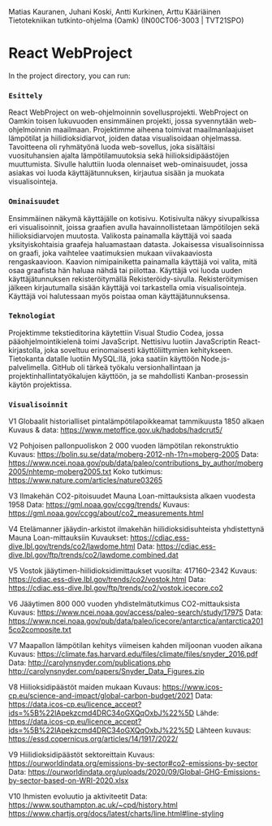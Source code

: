 Matias Kauranen, Juhani Koski, Antti Kurkinen, Arttu Kääriäinen
Tietotekniikan tutkinto-ohjelma (Oamk)
(IN00CT06-3003 | TVT21SPO)

# React WebProject

In the project directory, you can run:

### `Esittely`

React WebProject on web-ohjelmoinnin sovellusprojekti. WebProject on Oamkin toisen lukuvuoden ensimmäinen projekti, jossa syvennytään web-ohjelmoinnin maailmaan. Projektimme aiheena toimivat maailmanlaajuiset lämpötilat ja hiilidioksidiarvot, joiden dataa visualisoidaan ohjelmassa. Tavoitteena oli ryhmätyönä luoda web-sovellus, joka sisältäisi vuosituhansien ajalta lämpötilamuutoksia sekä hiilioksidipäästöjen muuttumista. Sivulle haluttiin luoda olennaiset web-ominaisuudet, jossa asiakas voi luoda käyttäjätunnuksen, kirjautua sisään ja muokata visualisointeja.

### `Ominaisuudet`

Ensimmäinen näkymä käyttäjälle on kotisivu. Kotisivulta näkyy sivupalkissa eri visualisoinnit, joissa graafien avulla havainnollistetaan lämpötilojen sekä hiilioksidiarvojen muutosta. Valikosta painamalla käyttäjä voi saada yksityiskohtaisia graafeja haluamastaan datasta. 
Jokaisessa visualisoinnissa on graafi, joka vaihtelee vaatimuksien mukaan viivakaaviosta rengaskaavioon. Kaavion nimipainiketta painamalla käyttäjä voi valita, mitä osaa graafista hän haluaa nähdä tai piilottaa.  Käyttäjä voi luoda uuden käyttäjätunnuksen rekisteröitymällä Rekisteröidy-sivulla. Rekisteröitymisen jälkeen kirjautumalla sisään käyttäjä voi tarkastella omia visualisointeja. Käyttäjä voi halutessaan myös poistaa oman käyttäjätunnuksensa.

### `Teknologiat`

Projektimme tekstieditorina käytettiin Visual Studio Codea, jossa pääohjelmointikielenä toimi JavaScript. Nettisivu luotiin JavaScriptin React-kirjastolla, joka soveltuu erinomaisesti käyttöliittymien kehitykseen. Tietokanta datalle luotiin MySQL:llä, joka saatiin käyttöön Node.js-palvelimella. GitHub oli tärkeä työkalu versionhallintaan ja projektinhallintatyökalujen käyttöön, ja se mahdollisti Kanban-prosessin käytön projektissa.

### `Visualisoinnit`

V1 Globaalit historialliset pintalämpötilapoikkeamat tammikuusta 1850 alkaen
Kuvaus & data: https://www.metoffice.gov.uk/hadobs/hadcrut5/

V2 Pohjoisen pallonpuoliskon 2 000 vuoden lämpötilan rekonstruktio
Kuvaus: https://bolin.su.se/data/moberg-2012-nh-1?n=moberg-2005
Data: https://www.ncei.noaa.gov/pub/data/paleo/contributions_by_author/moberg2005/nhtemp-moberg2005.txt
Koko tutkimus: https://www.nature.com/articles/nature03265

V3 Ilmakehän CO2-pitoisuudet Mauna Loan-mittauksista alkaen vuodesta 1958
Data: https://gml.noaa.gov/ccgg/trends/
Kuvaus: https://gml.noaa.gov/ccgg/about/co2_measurements.html

V4 Etelämanner jääydin-arkistot ilmakehän hiilidioksidisuhteista yhdistettynä Mauna Loan-mittauksiin
Kuvaukset: https://cdiac.ess-dive.lbl.gov/trends/co2/lawdome.html
Data: https://cdiac.ess-dive.lbl.gov/ftp/trends/co2/lawdome.combined.dat

V5 Vostok jääytimen-hiilidioksidimittaukset vuosilta: 417160–2342
Kuvaus: https://cdiac.ess-dive.lbl.gov/trends/co2/vostok.html
Data: https://cdiac.ess-dive.lbl.gov/ftp/trends/co2/vostok.icecore.co2

V6 Jääytimen 800 000 vuoden yhdistelmätutkimus CO2-mittauksista
Kuvaus: https://www.ncei.noaa.gov/access/paleo-search/study/17975
Data: https://www.ncei.noaa.gov/pub/data/paleo/icecore/antarctica/antarctica2015co2composite.txt

V7 Maapallon lämpötilan kehitys viimeisen kahden miljoonan vuoden aikana
Kuvaus: https://climate.fas.harvard.edu/files/climate/files/snyder_2016.pdf
Data: http://carolynsnyder.com/publications.php http://carolynsnyder.com/papers/Snyder_Data_Figures.zip

V8 Hiilioksidipäästöt maiden mukaan
Kuvaus:  https://www.icos-cp.eu/science-and-impact/global-carbon-budget/2021
Data: https://data.icos-cp.eu/licence_accept?ids=%5B%22lApekzcmd4DRC34oGXQqOxbJ%22%5D
Lähde: https://data.icos-cp.eu/licence_accept?ids=%5B%22lApekzcmd4DRC34oGXQqOxbJ%22%5D
Lähteen kuvaus: https://essd.copernicus.org/articles/14/1917/2022/

V9 Hiilidioksidipäästöt sektoreittain
Kuvaus: https://ourworldindata.org/emissions-by-sector#co2-emissions-by-sector
Data: https://ourworldindata.org/uploads/2020/09/Global-GHG-Emissions-by-sector-based-on-WRI-2020.xlsx

V10 Ihmisten evoluutio ja aktiviteetit
Data: https://www.southampton.ac.uk/~cpd/history.html
https://www.chartjs.org/docs/latest/charts/line.html#line-styling

